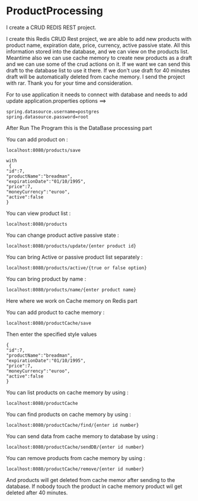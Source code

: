 # ProductProcessing
I create a CRUD REDIS REST project.

I create this Redis CRUD Rest project, we are able to add new products with product name, expiration date, price, currency, active passive state.
All this information stored into the database, and we can view on the  products list.
Meantime also we can use cache memory to create new products as a draft and we can use some of the crud actions on it. If we want we can send this
draft to the database list to use it there. If we don't use draft for 40 minutes draft will be automatically deleted from cache memory.
I send the project with rar.
Thank you for your time and consideration.

For to use application it needs to connect with  database and needs to add update application.properties options ==>

    spring.datasource.username=postgres
    spring.datasource.password=root

After Run The Program this is the DataBase processing part

You can add product on : 

    localhost:8080/products/save
    
    with
     {
    "id":7,
    "productName":"breadman",
    "expirationDate":"01/10/1995",
    "price":7,
    "moneyCurrency":"euroo",
    "active":false
    }

You can view product list :

    localhost:8080/products
You can change product active passive state :

    localhost:8080/products/update/{enter product id}

You can bring Active or passive product list separately :

    localhost:8080/products/active/{true or false option}

You can bring product by name : 

    localhost:8080/products/name/{enter product name}

Here where we work on Cache memory on Redis part

You can add product to cache memory :

    localhost:8080/productCache/save

Then enter the specified style values 

    {
    "id":7,
    "productName":"breadman",
    "expirationDate":"01/10/1995",
    "price":7,
    "moneyCurrency":"euroo",
    "active":false
    }

You can list products on cache memory by using :

    localhost:8080/productCache

You can find products on cache memory by using :

    localhost:8080/productCache/find/{enter id number}

You can send data from cache memory to database by using :

    localhost:8080/productCache/sendDB/{enter id number}


You can remove products from cache memory by using :

    localhost:8080/productCache/remove/{enter id number}

And products will get deleted from cache memor after sending to the database. If nobody touch the product in cache memory product wil get deleted after 40 minutes.